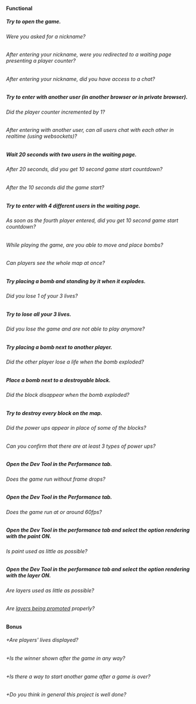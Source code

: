 #### Functional

##### Try to open the game.

###### Were you asked for a nickname?

###### After entering your nickname, were you redirected to a waiting page presenting a player counter?

###### After entering your nickname, did you have access to a chat?

##### Try to enter with another user (in another browser or in private browser).

###### Did the player counter incremented by 1?

###### After entering with another user, can all users chat with each other in realtime (using websockets)?

##### Wait 20 seconds with two users in the waiting page.

###### After 20 seconds, did you get 10 second game start countdown?

###### After the 10 seconds did the game start?

##### Try to enter with 4 different users in the waiting page.

###### As soon as the fourth player entered, did you get 10 second game start countdown?

###### While playing the game, are you able to move and place bombs?

###### Can players see the whole map at once?

##### Try placing a bomb and standing by it when it explodes.

###### Did you lose 1 of your 3 lives?

##### Try to lose all your 3 lives.

###### Did you lose the game and are not able to play anymore?

##### Try placing a bomb next to another player.

###### Did the other player lose a life when the bomb exploded?

##### Place a bomb next to a destroyable block.

###### Did the block disappear when the bomb exploded?

##### Try to destroy every block on the map.

###### Did the power ups appear in place of some of the blocks?

###### Can you confirm that there are at least 3 types of power ups?

##### Open the Dev Tool in the Performance tab.

###### Does the game run without frame drops?

##### Open the Dev Tool in the Performance tab.

###### Does the game run at or around 60fps?

##### Open the Dev Tool in the performance tab and select the option rendering with the paint ON.

###### Is paint used as little as possible?

##### Open the Dev Tool in the performance tab and select the option rendering with the layer ON.

###### Are layers used as little as possible?

###### Are [layers being promoted](https://developers.google.com/web/fundamentals/performance/rendering/stick-to-compositor-only-properties-and-manage-layer-count) properly?

#### Bonus

###### +Are players' lives displayed?

###### +Is the winner shown after the game in any way?

###### +Is there a way to start another game after a game is over?

###### +Do you think in general this project is well done?
